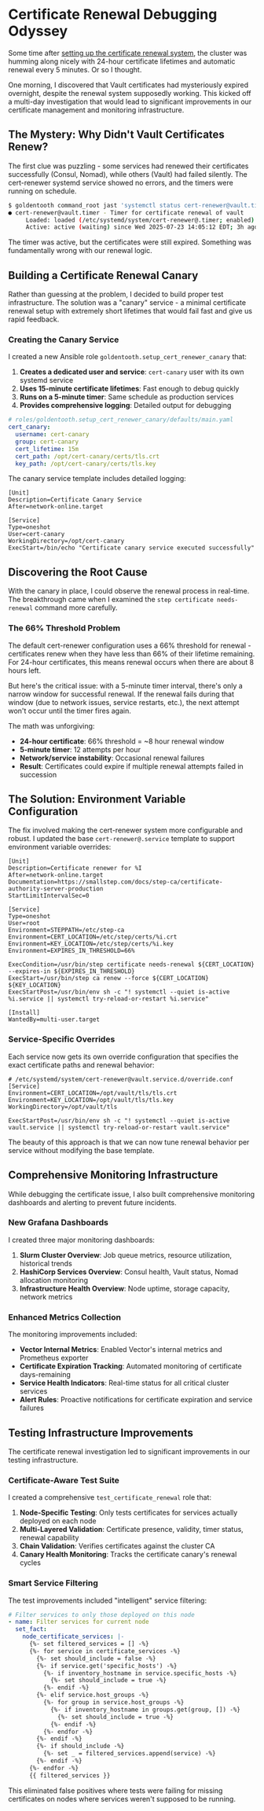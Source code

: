 # Certificate Renewal Debugging Odyssey

Some time after [setting up the certificate renewal system](./048_tls_cert_renewal.md), the cluster was humming along nicely with 24-hour certificate lifetimes and automatic renewal every 5 minutes. Or so I thought.

One morning, I discovered that Vault certificates had mysteriously expired overnight, despite the renewal system supposedly working. This kicked off a multi-day investigation that would lead to significant improvements in our certificate management and monitoring infrastructure.

## The Mystery: Why Didn't Vault Certificates Renew?

The first clue was puzzling - some services had renewed their certificates successfully (Consul, Nomad), while others (Vault) had failed silently. The cert-renewer systemd service showed no errors, and the timers were running on schedule.

```bash
$ goldentooth command_root jast 'systemctl status cert-renewer@vault.timer'
● cert-renewer@vault.timer - Timer for certificate renewal of vault
     Loaded: loaded (/etc/systemd/system/cert-renewer@.timer; enabled)
     Active: active (waiting) since Wed 2025-07-23 14:05:12 EDT; 3h ago
```

The timer was active, but the certificates were still expired. Something was fundamentally wrong with our renewal logic.

## Building a Certificate Renewal Canary

Rather than guessing at the problem, I decided to build proper test infrastructure. The solution was a "canary" service - a minimal certificate renewal setup with extremely short lifetimes that would fail fast and give us rapid feedback.

### Creating the Canary Service

I created a new Ansible role `goldentooth.setup_cert_renewer_canary` that:

1. **Creates a dedicated user and service**: `cert-canary` user with its own systemd service
2. **Uses 15-minute certificate lifetimes**: Fast enough to debug quickly
3. **Runs on a 5-minute timer**: Same schedule as production services
4. **Provides comprehensive logging**: Detailed output for debugging

```yaml
# roles/goldentooth.setup_cert_renewer_canary/defaults/main.yaml
cert_canary:
  username: cert-canary
  group: cert-canary
  cert_lifetime: 15m
  cert_path: /opt/cert-canary/certs/tls.crt
  key_path: /opt/cert-canary/certs/tls.key
```

The canary service template includes detailed logging:

```systemd
[Unit]
Description=Certificate Canary Service
After=network-online.target

[Service]
Type=oneshot
User=cert-canary
WorkingDirectory=/opt/cert-canary
ExecStart=/bin/echo "Certificate canary service executed successfully"
```

## Discovering the Root Cause

With the canary in place, I could observe the renewal process in real-time. The breakthrough came when I examined the `step certificate needs-renewal` command more carefully.

### The 66% Threshold Problem

The default cert-renewer configuration uses a 66% threshold for renewal - certificates renew when they have less than 66% of their lifetime remaining. For 24-hour certificates, this means renewal occurs when there are about 8 hours left.

But here's the critical issue: with a 5-minute timer interval, there's only a narrow window for successful renewal. If the renewal fails during that window (due to network issues, service restarts, etc.), the next attempt won't occur until the timer fires again.

The math was unforgiving:
- **24-hour certificate**: 66% threshold = ~8 hour renewal window
- **5-minute timer**: 12 attempts per hour
- **Network/service instability**: Occasional renewal failures
- **Result**: Certificates could expire if multiple renewal attempts failed in succession

## The Solution: Environment Variable Configuration

The fix involved making the cert-renewer system more configurable and robust. I updated the base `cert-renewer@.service` template to support environment variable overrides:

```systemd
[Unit]
Description=Certificate renewer for %I
After=network-online.target
Documentation=https://smallstep.com/docs/step-ca/certificate-authority-server-production
StartLimitIntervalSec=0

[Service]
Type=oneshot
User=root
Environment=STEPPATH=/etc/step-ca
Environment=CERT_LOCATION=/etc/step/certs/%i.crt
Environment=KEY_LOCATION=/etc/step/certs/%i.key
Environment=EXPIRES_IN_THRESHOLD=66%

ExecCondition=/usr/bin/step certificate needs-renewal ${CERT_LOCATION} --expires-in ${EXPIRES_IN_THRESHOLD}
ExecStart=/usr/bin/step ca renew --force ${CERT_LOCATION} ${KEY_LOCATION}
ExecStartPost=/usr/bin/env sh -c "! systemctl --quiet is-active %i.service || systemctl try-reload-or-restart %i.service"

[Install]
WantedBy=multi-user.target
```

### Service-Specific Overrides

Each service now gets its own override configuration that specifies the exact certificate paths and renewal behavior:

```systemd
# /etc/systemd/system/cert-renewer@vault.service.d/override.conf
[Service]
Environment=CERT_LOCATION=/opt/vault/tls/tls.crt
Environment=KEY_LOCATION=/opt/vault/tls/tls.key
WorkingDirectory=/opt/vault/tls

ExecStartPost=/usr/bin/env sh -c "! systemctl --quiet is-active vault.service || systemctl try-reload-or-restart vault.service"
```

The beauty of this approach is that we can now tune renewal behavior per service without modifying the base template.

## Comprehensive Monitoring Infrastructure

While debugging the certificate issue, I also built comprehensive monitoring dashboards and alerting to prevent future incidents.

### New Grafana Dashboards

I created three major monitoring dashboards:

1. **Slurm Cluster Overview**: Job queue metrics, resource utilization, historical trends
2. **HashiCorp Services Overview**: Consul health, Vault status, Nomad allocation monitoring
3. **Infrastructure Health Overview**: Node uptime, storage capacity, network metrics

### Enhanced Metrics Collection

The monitoring improvements included:

- **Vector Internal Metrics**: Enabled Vector's internal metrics and Prometheus exporter
- **Certificate Expiration Tracking**: Automated monitoring of certificate days-remaining
- **Service Health Indicators**: Real-time status for all critical cluster services
- **Alert Rules**: Proactive notifications for certificate expiration and service failures

## Testing Infrastructure Improvements

The certificate renewal investigation led to significant improvements in our testing infrastructure.

### Certificate-Aware Test Suite

I created a comprehensive `test_certificate_renewal` role that:

1. **Node-Specific Testing**: Only tests certificates for services actually deployed on each node
2. **Multi-Layered Validation**: Certificate presence, validity, timer status, renewal capability
3. **Chain Validation**: Verifies certificates against the cluster CA
4. **Canary Health Monitoring**: Tracks the certificate canary's renewal cycles

### Smart Service Filtering

The test improvements included "intelligent" service filtering:

```yaml
# Filter services to only those deployed on this node
- name: Filter services for current node
  set_fact:
    node_certificate_services: |-
      {%- set filtered_services = [] -%}
      {%- for service in certificate_services -%}
        {%- set should_include = false -%}
        {%- if service.get('specific_hosts') -%}
          {%- if inventory_hostname in service.specific_hosts -%}
            {%- set should_include = true -%}
          {%- endif -%}
        {%- elif service.host_groups -%}
          {%- for group in service.host_groups -%}
            {%- if inventory_hostname in groups.get(group, []) -%}
              {%- set should_include = true -%}
            {%- endif -%}
          {%- endfor -%}
        {%- endif -%}
        {%- if should_include -%}
          {%- set _ = filtered_services.append(service) -%}
        {%- endif -%}
      {%- endfor -%}
      {{ filtered_services }}
```

This eliminated false positives where tests were failing for missing certificates on nodes where services weren't supposed to be running.
